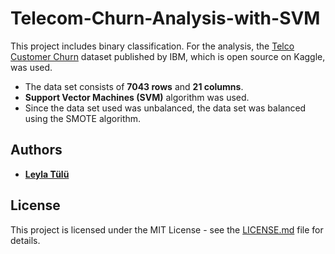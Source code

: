 # Telecom-Churn-Analysis-with-SVM

This project includes binary classification. For the analysis, the [Telco Customer Churn](https://www.kaggle.com/blastchar/telco-customer-churn) dataset published by IBM, which is open source on Kaggle, was used. 
  * The data set consists of **7043 rows** and **21 columns**. 
  * **Support Vector Machines (SVM)** algorithm was used. 
  * Since the data set used was unbalanced, the data set was balanced using the SMOTE algorithm. 


## Authors
* **[Leyla Tülü](https://github.com/leylatulu)**

## License
This project is licensed under the MIT License - see the [LICENSE.md](LICENSE.md) file for details.
